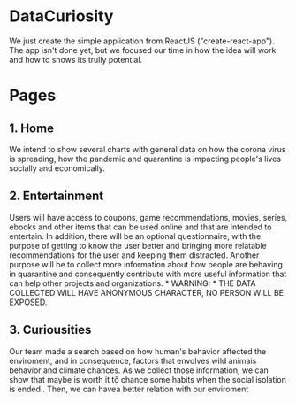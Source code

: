 # DataCuriosity

We just create the simple application from ReactJS ("create-react-app"). The app isn't done yet, but we focused our time in how the idea will work and how to shows its trully potential.

# Pages

## 1. Home

We intend to show several charts with general data on how the corona virus is spreading, how the pandemic and quarantine is impacting people's lives socially and economically.



## 2. Entertainment

Users will have access to coupons, game recommendations, movies, series, ebooks and other items that can be used online and that are intended to entertain. In addition, there will be an optional questionnaire, with the purpose of getting to know the user better and bringing more relatable recommendations for the user and keeping them distracted. Another purpose will be to collect more information about how people are behaving in quarantine and consequently contribute with more useful information that can help other projects and organizations. * WARNING: * THE DATA COLLECTED WILL HAVE ANONYMOUS CHARACTER, NO PERSON WILL BE EXPOSED.



## 3. Curiousities 

Our team made a search based on how human's behavior affected the enviroment, and in consequence, factors that envolves wild animais behavior and climate chances. As we collect those information, we can show that maybe is worth it tô chance some habits when the social isolation is ended . Then, we can havea better relation with our enviroment



